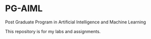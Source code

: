 # PG-AIML
Post Graduate Program in Artificial Intelligence and Machine Learning

This repository is for my labs and assignments.
